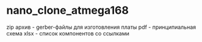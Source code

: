 # nano_clone_atmega168
zip архив - gerber-файлы для изготовления платы
pdf - принципиальная схема
xlsx - список компонентов со ссылками
